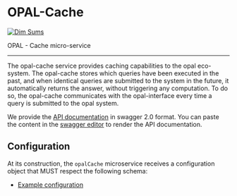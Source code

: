 # OPAL-Cache
[![Dim Sums](https://img.shields.io/badge/made-with_Dim_Sums-4da3ff.svg?style=flat-square)](https://www.opalproject.org)

OPAL - Cache micro-service

---------------------------

The opal-cache service provides caching capabilities to the opal eco-system. The opal-cache stores which queries have been executed in the past, 
 and when identical queries are submitted to the system in the future, it automatically returns the answer, without triggering any computation.
To do so, the opal-cache communicates with the opal-interface every time a query is submitted to the opal system. 

We provide the [API documentation](doc-api-swagger.yml) in swagger 2.0 format. You can paste the content in the [swagger editor](http://editor.swagger.io/) to render the API documentation.

## Configuration
At its construction, the `opalCache` microservice receives a configuration object that MUST respect the following schema:
 * [Example configuration](config/opal.cache.config.js)
 
